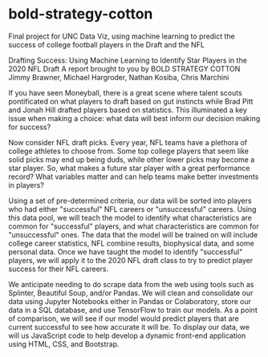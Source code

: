 # bold-strategy-cotton

Final project for UNC Data Viz, using machine learning to predict the success of college football players in the Draft and the NFL

Drafting Success: Using Machine Learning to Identify Star Players in the 2020 NFL Draft 
A report brought to you by BOLD STRATEGY COTTON
Jimmy Brawner, Michael Hargroder, Nathan Kosiba, Chris Marchini

If you have seen Moneyball, there is a great scene where talent scouts pontificated on what players to draft based on gut instincts while Brad Pitt and Jonah Hill drafted players based on statistics. This illuminated a key issue when making a choice: what data will best inform our decision making for success? 

Now consider NFL draft picks. Every year, NFL teams have a plethora of college athletes to choose from. Some top college players that seem like solid picks may end up being duds, while other lower picks may become a star player. So, what makes a future star player with a great performance record? What variables matter and can help teams make better investments in players? 

Using a set of pre-determined criteria, our data will be sorted into players who had either "successful" NFL careers or "unsuccessful" careers. Using this data pool, we will teach the model to identify what characteristics are common for "successful" players, and what characteristics are common for "unsuccessful" ones. The data that the model will be trained on will include college career statistics, NFL combine results, biophysical data, and some personal data. Once we have taught the model to identify "successful" players, we will apply it to the 2020 NFL draft class to try to predict player success for their NFL careers.

We anticipate needing to do scrape data from the web using tools such as Splinter, Beautiful Soup, and/or Pandas. We will clean and consolidate our data using Jupyter Notebooks either in Pandas or Colaboratory, store our data in a SQL database, and use TensorFlow to train our models. As a point of comparison, we will see if our model would predict players that are current successful to see how accurate it will be. 
To display our data, we will us JavaScript code to help develop a dynamic front-end application using HTML, CSS, and Bootstrap. 
